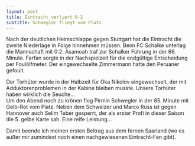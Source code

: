 ```yaml
---
layout: post
title: Eintracht verliert 0-2 
subtitle: Schwegler fliegt vom Platz
---
```


Nach der deutlichen Heimschlappe gegen Stuttgart hat die Eintracht die zweite Niederlage in Folge hinnehmen müssen. Beim FC Schalke unterlag die Mannschaft mit 0:2. Asamoah traf zur Schalker Führung in der 66. Minute. Farfan sorgte in der Nachspielzeit für die endgültige Entscheidung per Foulölfmeter. Der eingewechselte Zimmermann hatte den Peruaner gefoult.

Der Torhüter wurde in der Halbzeit für Oka Nikolov eingewechselt, der mit Adduktorenproblemen in der Kabine bleiben musste. Unsere Torhüter haben wirklich die Seuche...  
Um den Abend noch zu krönen flog Pirmin Schwegler in der 85. Minute mit Gelb-Rot vom Platz. Neben dem Schweizer und Marco Russ ist gegen Hannover auch Selim Teber gesperrt, der als erster Profi in dieser Saison die 5. gelbe Karte sah. Eine reife Leistung...

Damit beende ich meinen ersten Beitrag aus dem fernen Saarland (wo es außer mir zumindest noch einen nachgewiesenen Eintracht-Fan gibt).
